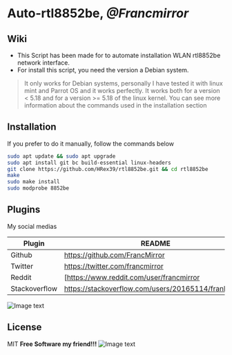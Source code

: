 # Auto-rtl8852be, _@Francmirror_

## Wiki

- This Script has been made for to automate installation  WLAN rtl8852be network interface. 
- For install this script, you need the version a Debian system.

> It only works for Debian systems,
> personally I have tested it with linux mint
> and Parrot OS and it works perfectly.
> It works both for a version < 5.18
> and for a version >= 5.18 of the linux kernel.
> You can see more information about
> the commands used in the installation section

## Installation

If you prefer to do it manually, follow the commands below

```sh
sudo apt update && sudo apt upgrade
sudo apt install git bc build-essential linux-headers
git clone https://github.com/HRex39/rtl8852be.git && cd rtl8852be
make
sudo make install
sudo modprobe 8852be
```
## Plugins

My social medias

| Plugin | README |
| ------ | ------ |
| Github | https://github.com/FrancMirror|
| Twitter | https://twitter.com/francmirror |
| Reddit | [https://www.reddit.com/user/francmirror |
| Stackoverflow | https://stackoverflow.com/users/20165114/frankmirror |


![Image text](https://avatars.githubusercontent.com/u/100909001?v=4)


## License
MIT
**Free Software my friend!!!**
![Image text](https://img.helpnetsecurity.com/wp-content/uploads/2021/05/06144957/open-source-code-hns.jpg)
 
